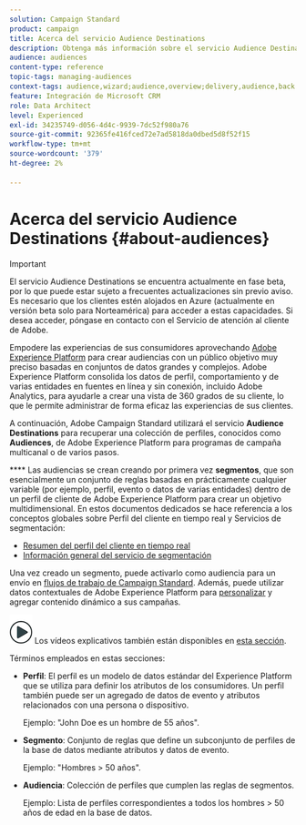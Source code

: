 ```yaml
---
solution: Campaign Standard
product: campaign
title: Acerca del servicio Audience Destinations
description: Obtenga más información sobre el servicio Audience Destinations.
audience: audiences
content-type: reference
topic-tags: managing-audiences
context-tags: audience,wizard;audience,overview;delivery,audience,back
feature: Integración de Microsoft CRM
role: Data Architect
level: Experienced
exl-id: 34235749-d056-4d4c-9939-7dc52f980a76
source-git-commit: 92365fe416fced72e7ad5818da0dbed5d8f52f15
workflow-type: tm+mt
source-wordcount: '379'
ht-degree: 2%

---
```


# Acerca del servicio Audience Destinations {#about-audiences}

>[!IMPORTANT]
>
>El servicio Audience Destinations se encuentra actualmente en fase beta, por lo que puede estar sujeto a frecuentes actualizaciones sin previo aviso. Es necesario que los clientes estén alojados en Azure (actualmente en versión beta solo para Norteamérica) para acceder a estas capacidades. Si desea acceder, póngase en contacto con el Servicio de atención al cliente de Adobe.

Empodere las experiencias de sus consumidores aprovechando [Adobe Experience Platform](https://experienceleague.adobe.com/docs/experience-platform/landing/home.html) para crear audiencias con un público objetivo muy preciso basadas en conjuntos de datos grandes y complejos. Adobe Experience Platform consolida los datos de perfil, comportamiento y de varias entidades en fuentes en línea y sin conexión, incluido Adobe Analytics, para ayudarle a crear una vista de 360 grados de su cliente, lo que le permite administrar de forma eficaz las experiencias de sus clientes.

A continuación, Adobe Campaign Standard utilizará el servicio **Audience Destinations** para recuperar una colección de perfiles, conocidos como **Audiences**, de Adobe Experience Platform para programas de campaña multicanal o de varios pasos.

**** Las audiencias se crean creando por primera vez  **segmentos**, que son esencialmente un conjunto de reglas basadas en prácticamente cualquier variable (por ejemplo, perfil, evento o datos de varias entidades) dentro de un perfil de cliente de Adobe Experience Platform para crear un objetivo multidimensional. En estos documentos dedicados se hace referencia a los conceptos globales sobre Perfil del cliente en tiempo real y Servicios de segmentación:

* [Resumen del perfil del cliente en tiempo real](https://experienceleague.adobe.com/docs/experience-platform/profile/home.html)
* [Información general del servicio de segmentación](https://experienceleague.adobe.com/docs/experience-platform/segmentation/home.html)

Una vez creado un segmento, puede activarlo como audiencia para un envío en [flujos de trabajo de Campaign Standard](../../integrating/using/aep-targeting-audiences.md). Además, puede utilizar datos contextuales de Adobe Experience Platform para [personalizar](../../integrating/using/aep-personalizing-campaigns.md) y agregar contenido dinámico a sus campañas.

![](assets/do-not-localize/how-to-video.png) Los vídeos explicativos también están disponibles en  [esta sección](https://experienceleague.adobe.com/docs/campaign-learn/campaign-standard-tutorials/profiles-and-audiences/audience-destinations/audience-destinations-overview.html).

Términos empleados en estas secciones:

* **Perfil**: El perfil es un modelo de datos estándar del Experience Platform que se utiliza para definir los atributos de los consumidores. Un perfil también puede ser un agregado de datos de evento y atributos relacionados con una persona o dispositivo.

   Ejemplo: &quot;John Doe es un hombre de 55 años&quot;.

* **Segmento**: Conjunto de reglas que define un subconjunto de perfiles de la base de datos mediante atributos y datos de evento.

   Ejemplo: &quot;Hombres > 50 años&quot;.

* **Audiencia**: Colección de perfiles que cumplen las reglas de segmentos.

   Ejemplo: Lista de perfiles correspondientes a todos los hombres > 50 años de edad en la base de datos.
